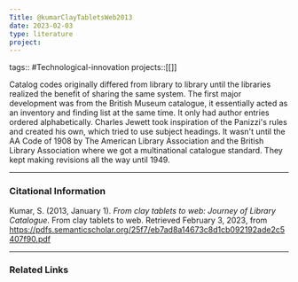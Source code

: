 ```yaml
---
Title: @kumarClayTabletsWeb2013
date: 2023-02-03
type: literature
project:
---
```

tags:: #Technological-innovation 
projects::[[]]


Catalog codes originally differed from library to library until the libraries realized the benefit of sharing the same system. The first major development was from the British Museum catalogue, it essentially acted as an inventory and finding list at the same time. It only had author entries ordered alphabetically. Charles Jewett took inspiration of the Panizzi's rules and created his own, which tried to use subject headings. It wasn't until the AA Code of 1908 by The American Library Association and the British Library Association where we got a multinational catalogue standard. They kept making revisions all the way until 1949. 

---
### Citational Information

Kumar, S. (2013, January 1). _From clay tablets to web: Journey of Library Catalogue_. From clay tablets to web. Retrieved February 3, 2023, from https://pdfs.semanticscholar.org/25f7/eb7ad8a14673c8d1cb092192ade2c5407f90.pdf

---

### Related Links
